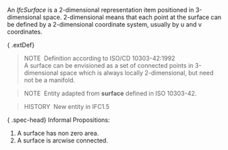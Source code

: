 An _IfcSurface_ is a 2-dimensional representation item positioned in 3-dimensional space. 2-dimensional means that each point at the surface can be defined by a 2-dimensional coordinate system, usually by u and v coordinates.

{ .extDef}
> NOTE&nbsp; Definition according to ISO/CD 10303-42:1992  
> A surface can be envisioned as a set of connected points in 3-dimensional space which is always locally 2-dimensional, but need not be a manifold.

> NOTE&nbsp; Entity adapted from **surface** defined in ISO 10303-42.

> HISTORY&nbsp; New entity in IFC1.5

{ .spec-head}
Informal Propositions:

1. A surface has non zero area.
2. A surface is arcwise connected.
